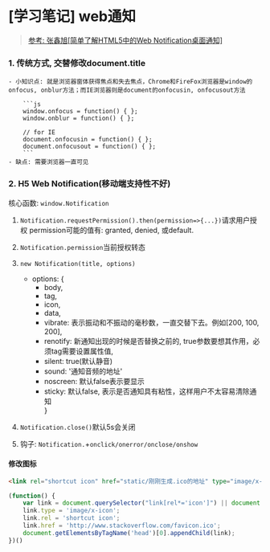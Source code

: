 # [学习笔记] web通知

> [参考: 张鑫旭[简单了解HTML5中的Web Notification桌面通知]](https://www.zhangxinxu.com/wordpress/2016/07/know-html5-web-notification/)

### 1. 传统方式, 交替修改document.title
    - 小知识点: 就是浏览器窗体获得焦点和失去焦点，Chrome和FireFox浏览器是window的onfocus, onblur方法；而IE浏览器则是document的onfocusin, onfocusout方法

        ```js
        window.onfocus = function() { };
        window.onblur = function() { };
            
        // for IE
        document.onfocusin = function() { };
        document.onfocusout = function() { };
        ```
    - 缺点: 需要浏览器一直可见

### 2. H5 Web Notification(移动端支持性不好)
核心函数: `window.Notification`

1. `Notification.requestPermission().then(permission=>{...})`请求用户授权
    permission可能的值有: granted, denied, 或default.


2. `Notification.permission`当前授权转态
3. `new Notification(title, options)`
    - options: {
        * body, 
        * tag, 
        * icon, 
        * data, 
        * vibrate: 表示振动和不振动的毫秒数，一直交替下去。例如[200, 100, 200],
        * renotify: 新通知出现的时候是否替换之前的, true参数要想其作用，必须tag需要设置属性值,
        * silent: true(默认静音)
        * sound: '通知音频的地址'
        * noscreen: 默认false表示要显示
        * sticky: 默认false, 表示是否通知具有粘性，这样用户不太容易清除通知   
    }
4.  `Notification.close()`默认5s会关闭
5. 钩子: `Notification.`+`onclick/onerror/onclose/onshow`


#### 修改图标

```html
<link rel="shortcut icon" href="static/刚刚生成.ico的地址" type="image/x-icon"  /><!-- 必须 -->
```

```js
(function() {
    var link = document.querySelector("link[rel*='icon']") || document.createElement('link');
    link.type = 'image/x-icon';
    link.rel = 'shortcut icon';
    link.href = 'http://www.stackoverflow.com/favicon.ico';
    document.getElementsByTagName('head')[0].appendChild(link);
})()
```